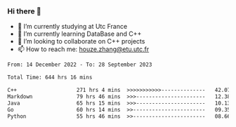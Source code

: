 ### Hi there 👋
- 🔭 I’m currently studying at Utc France
- 🌱 I’m currently learning DataBase and C++
- 👯 I’m looking to collaborate on C++ projects
- 📫 How to reach me: houze.zhang@etu.utc.fr

<!--START_SECTION:waka-->

```txt
From: 14 December 2022 - To: 28 September 2023

Total Time: 644 hrs 16 mins

C++                   271 hrs 4 mins  >>>>>>>>>>>--------------   42.07 %
Markdown              79 hrs 46 mins  >>>----------------------   12.38 %
Java                  65 hrs 15 mins  >>>----------------------   10.13 %
Go                    60 hrs 14 mins  >>-----------------------   09.35 %
Python                55 hrs 46 mins  >>-----------------------   08.66 %
```

<!--END_SECTION:waka-->
